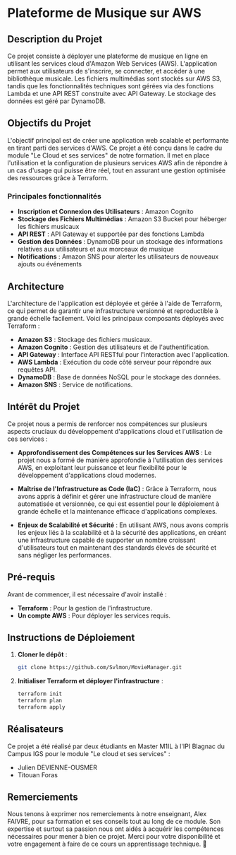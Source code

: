 # Plateforme de Musique sur AWS

## Description du Projet

Ce projet consiste à déployer une plateforme de musique en ligne en utilisant les services cloud d'Amazon Web Services (AWS). L'application permet aux utilisateurs de s'inscrire, se connecter, et accéder à une bibliothèque musicale. Les fichiers multimédias sont stockés sur AWS S3, tandis que les fonctionnalités techniques sont gérées via des fonctions Lambda et une API REST construite avec API Gateway. Le stockage des données est géré par DynamoDB.

## Objectifs du Projet

L'objectif principal est de créer une application web scalable et performante en tirant parti des services d'AWS. Ce projet a été conçu dans le cadre du module "Le Cloud et ses services" de notre formation. Il met en place l'utilisation et la configuration de plusieurs services AWS afin de répondre à un cas d'usage qui puisse être réel, tout en assurant une gestion optimisée des ressources grâce à Terraform.

### Principales fonctionnalités
- **Inscription et Connexion des Utilisateurs** : Amazon Cognito
- **Stockage des Fichiers Multimédias** : Amazon S3 Bucket pour héberger les fichiers musicaux
- **API REST** : API Gateway et supportée par des fonctions Lambda
- **Gestion des Données** : DynamoDB pour un stockage des informations relatives aux utilisateurs et aux morceaux de musique
- **Notifications** : Amazon SNS pour alerter les utilisateurs de nouveaux ajouts ou événements

## Architecture

L'architecture de l'application est déployée et gérée à l'aide de Terraform, ce qui permet de garantir une infrastructure versionné et reproductible à grande échelle facilement. Voici les principaux composants déployés avec Terraform :

- **Amazon S3** : Stockage des fichiers musicaux.
- **Amazon Cognito** : Gestion des utilisateurs et de l'authentification.
- **API Gateway** : Interface API RESTful pour l'interaction avec l'application.
- **AWS Lambda** : Exécution du code côté serveur pour répondre aux requêtes API.
- **DynamoDB** : Base de données NoSQL pour le stockage des données.
- **Amazon SNS** : Service de notifications.

## Intérêt du Projet

Ce projet nous a permis de renforcer nos compétences sur plusieurs aspects cruciaux du développement d'applications cloud et l'utilisation de ces services :

- **Approfondissement des Compétences sur les Services AWS** : Le projet nous  a formé de manière approfondie à l'utilisation des services AWS, en exploitant leur puissance et leur flexibilité pour le développement d'applications cloud modernes.

- **Maîtrise de l'Infrastructure as Code (IaC)** : Grâce à Terraform, nous avons appris à définir et gérer une infrastructure cloud de manière automatisée et versionnée, ce qui est essentiel pour le déploiement à grande échelle et la maintenance efficace d'applications complexes.


- **Enjeux de Scalabilité et Sécurité** : En utilisant AWS, nous avons compris les enjeux liés à la scalabilité et à la sécurité des applications, en créant une infrastructure capable de supporter un nombre croissant d'utilisateurs tout en maintenant des standards élevés de sécurité et sans négliger les performances.

## Pré-requis

Avant de commencer, il est nécessaire d'avoir installé :
- **Terraform** : Pour la gestion de l'infrastructure.
- **Un compte AWS** : Pour déployer les services requis.

## Instructions de Déploiement

1. **Cloner le dépôt** :

   ```bash
   git clone https://github.com/Svlmon/MovieManager.git
   ```
2. **Initialiser Terraform et déployer l'infrastructure** :

    ```bash
    terraform init
    terraform plan
    terraform apply
    ```

## Réalisateurs

Ce projet a été réalisé par deux étudiants en Master M1IL à l'IPI Blagnac du Campus IGS pour le module "Le cloud et ses services" :

- Julien DEVIENNE-OUSMER
- Titouan Foras

## Remerciements

Nous tenons à exprimer nos remerciements à notre enseignant, Alex FAIVRE, pour sa formation et ses conseils tout au long de ce module. Son expertise et surtout sa passion nous ont aidés à acquérir les compétences nécessaires pour mener à bien ce projet. Merci pour votre disponibilité et votre engagement à faire de ce cours un apprentissage technique. :rocket:


